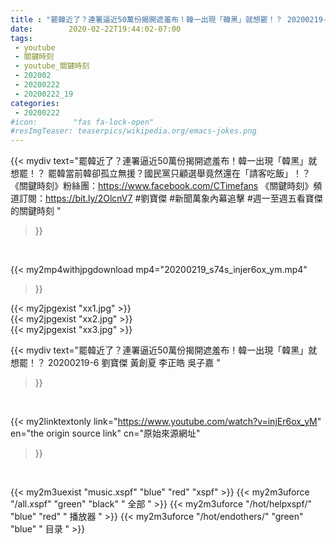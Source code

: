 ```yaml
---
title : "罷韓近了？連署逼近50萬份揭開遮羞布！韓一出現「韓黑」就想罷！？ 20200219-6 劉寶傑 黃創夏 李正皓 吳子嘉 "
date:        2020-02-22T19:44:02-07:00
tags:
 - youtube
 - 關鍵時刻
 - youtube_關鍵時刻
 - 202002
 - 20200222
 - 20200222_19
categories:
 - 20200222
#icon:        "fas fa-lock-open"
#resImgTeaser: teaserpics/wikipedia.org/emacs-jokes.png
---
```


{{< mydiv text="罷韓近了？連署逼近50萬份揭開遮羞布！韓一出現「韓黑」就想罷！？ 罷韓當前韓卻孤立無援？國民黨只顧選舉竟然還在「請客吃飯」！？  《關鍵時刻》粉絲團：https://www.facebook.com/CTimefans 《關鍵時刻》頻道訂閱：https://bit.ly/2OlcnV7  #劉寶傑 #新聞萬象內幕追擊 #週一至週五看寶傑的關鍵時刻 "
>}}
<br>


{{< my2mp4withjpgdownload mp4="20200219_s74s_injer6ox_ym.mp4"
>}}

{{< my2jpgexist "xx1.jpg" >}}<br>
{{< my2jpgexist "xx2.jpg" >}}<br>
{{< my2jpgexist "xx3.jpg" >}}<br>



{{< mydiv text="罷韓近了？連署逼近50萬份揭開遮羞布！韓一出現「韓黑」就想罷！？ 20200219-6 劉寶傑 黃創夏 李正皓 吳子嘉 "
>}}
<br>

{{< my2linktextonly link="https://www.youtube.com/watch?v=injEr6ox_yM"
en="the origin source link" cn="原始來源網址"
>}}


<br>

{{< my2m3uexist "music.xspf"        "blue"   "red"    "xspf" >}} {{< my2m3uforce "/all.xspf"         "green"  "black"  " 全部 " >}} {{< my2m3uforce "/hot/helpxspf/"    "blue"   "red"    " 播放器 " >}} {{< my2m3uforce "/hot/endothers/"   "green"  "blue"   " 目录 " >}} 
